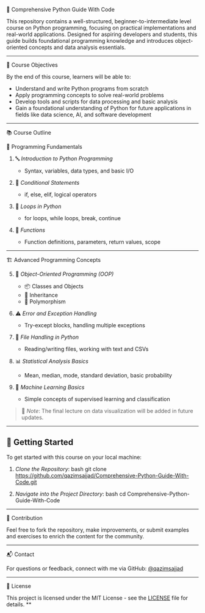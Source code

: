  🐍 Comprehensive Python Guide With Code

This repository contains a well-structured, beginner-to-intermediate level course on Python programming, focusing on practical implementations and real-world applications. Designed for aspiring developers and students, this guide builds foundational programming knowledge and introduces object-oriented concepts and data analysis essentials.

---

 🎯 Course Objectives

By the end of this course, learners will be able to:

- Understand and write Python programs from scratch
- Apply programming concepts to solve real-world problems
- Develop tools and scripts for data processing and basic analysis
- Gain a foundational understanding of Python for future applications in fields like data science, AI, and software development

---

 📚 Course Outline

 🧩 Programming Fundamentals
1. 🔤 *Introduction to Python Programming*  
   - Syntax, variables, data types, and basic I/O

2. 🔀 *Conditional Statements*  
   - if, else, elif, logical operators

3. 🔁 *Loops in Python*  
   - for loops, while loops, break, continue

4. 🧰 *Functions*  
   - Function definitions, parameters, return values, scope

---

 🏗 Advanced Programming Concepts

5. 🌟 *Object-Oriented Programming (OOP)*
   - 📦 Classes and Objects  
   - 🌈 Inheritance  
   - 🔄 Polymorphism  

6. ⚠ *Error and Exception Handling*  
   - Try-except blocks, handling multiple exceptions

7. 📁 *File Handling in Python*  
   - Reading/writing files, working with text and CSVs

8. 📊 *Statistical Analysis Basics*  
   - Mean, median, mode, standard deviation, basic probability

9. 🤖 *Machine Learning Basics*  
   - Simple concepts of supervised learning and classification

> 📝 *Note*: The final lecture on data visualization will be added in future updates.

---

## 🚀 Getting Started

To get started with this course on your local machine:

1. *Clone the Repository*:
    bash
    git clone https://github.com/qazimsajjad/Comprehensive-Python-Guide-With-Code.git
    

2. *Navigate into the Project Directory*:
    bash
    cd Comprehensive-Python-Guide-With-Code
    

---

 🤝 Contribution

Feel free to fork the repository, make improvements, or submit examples and exercises to enrich the content for the community.

---

 📬 Contact

For questions or feedback, connect with me via GitHub: [@qazimsajjad](https://github.com/qazimsajjad)

---

 📜 License

This project is licensed under the MIT License - see the [LICENSE](LICENSE) file for details.
**
